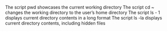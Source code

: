 The script pwd showcases the current working directory
The script cd ~ changes the working directory to the user’s home directory
The script ls - 1 displays current directory contents in a long format
The script ls -la displays current directory contents, including hidden files
